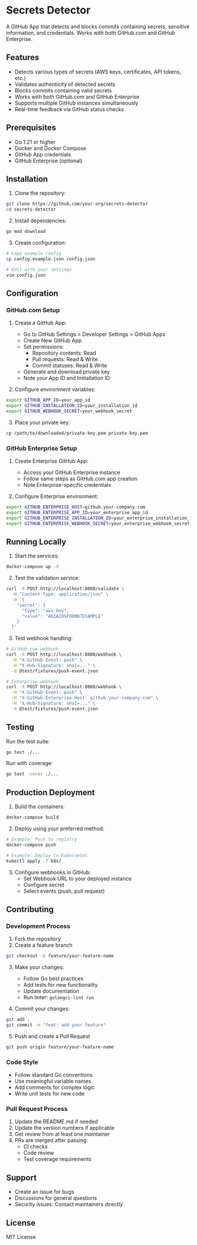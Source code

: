 # Secrets Detector

A GitHub App that detects and blocks commits containing secrets, sensitive information, and credentials. Works with both GitHub.com and GitHub Enterprise.

## Features

- Detects various types of secrets (AWS keys, certificates, API tokens, etc.)
- Validates authenticity of detected secrets
- Blocks commits containing valid secrets
- Works with both GitHub.com and GitHub Enterprise
- Supports multiple GitHub instances simultaneously
- Real-time feedback via GitHub status checks

## Prerequisites

- Go 1.21 or higher
- Docker and Docker Compose
- GitHub App credentials
- GitHub Enterprise (optional)

## Installation

1. Clone the repository:
```bash
git clone https://github.com/your-org/secrets-detector
cd secrets-detector
```

2. Install dependencies:
```bash
go mod download
```

3. Create configuration:
```bash
# Copy example config
cp config.example.json config.json

# Edit with your settings
vim config.json
```

## Configuration

### GitHub.com Setup

1. Create a GitHub App:
   - Go to GitHub Settings > Developer Settings > GitHub Apps
   - Create New GitHub App
   - Set permissions:
     - Repository contents: Read
     - Pull requests: Read & Write
     - Commit statuses: Read & Write
   - Generate and download private key
   - Note your App ID and Installation ID

2. Configure environment variables:
```bash
export GITHUB_APP_ID=your_app_id
export GITHUB_INSTALLATION_ID=your_installation_id
export GITHUB_WEBHOOK_SECRET=your_webhook_secret
```

3. Place your private key:
```bash
cp /path/to/downloaded/private-key.pem private-key.pem
```

### GitHub Enterprise Setup

1. Create Enterprise GitHub App:
   - Access your GitHub Enterprise instance
   - Follow same steps as GitHub.com app creation
   - Note Enterprise-specific credentials

2. Configure Enterprise environment:
```bash
export GITHUB_ENTERPRISE_HOST=github.your-company.com
export GITHUB_ENTERPRISE_APP_ID=your_enterprise_app_id
export GITHUB_ENTERPRISE_INSTALLATION_ID=your_enterprise_installation_id
export GITHUB_ENTERPRISE_WEBHOOK_SECRET=your_enterprise_webhook_secret
```

## Running Locally

1. Start the services:
```bash
docker-compose up -d
```

2. Test the validation service:
```bash
curl -X POST http://localhost:8080/validate \
  -H "Content-Type: application/json" \
  -d '{
    "secret": {
      "type": "aws_key",
      "value": "AKIAIOSFODNN7EXAMPLE"
    }
  }'
```

3. Test webhook handling:
```bash
# GitHub.com webhook
curl -X POST http://localhost:8080/webhook \
  -H "X-GitHub-Event: push" \
  -H "X-Hub-Signature: sha1=..." \
  -d @test/fixtures/push-event.json

# Enterprise webhook
curl -X POST http://localhost:8080/webhook \
  -H "X-GitHub-Event: push" \
  -H "X-GitHub-Enterprise-Host: github.your-company.com" \
  -H "X-Hub-Signature: sha1=..." \
  -d @test/fixtures/push-event.json
```

## Testing

Run the test suite:
```bash
go test ./...
```

Run with coverage:
```bash
go test -cover ./...
```

## Production Deployment

1. Build the containers:
```bash
docker-compose build
```

2. Deploy using your preferred method:
```bash
# Example: Push to registry
docker-compose push

# Example: Deploy to Kubernetes
kubectl apply -f k8s/
```

3. Configure webhooks in GitHub:
   - Set Webhook URL to your deployed instance
   - Configure secret
   - Select events (push, pull request)

## Contributing

### Development Process

1. Fork the repository
2. Create a feature branch
```bash
git checkout -b feature/your-feature-name
```

3. Make your changes:
   - Follow Go best practices
   - Add tests for new functionality
   - Update documentation
   - Run linter: `golangci-lint run`

4. Commit your changes:
```bash
git add .
git commit -m "feat: add your feature"
```

5. Push and create a Pull Request
```bash
git push origin feature/your-feature-name
```

### Code Style

- Follow standard Go conventions
- Use meaningful variable names
- Add comments for complex logic
- Write unit tests for new code

### Pull Request Process

1. Update the README.md if needed
2. Update the version numbers if applicable
3. Get review from at least one maintainer
4. PRs are merged after passing:
   - CI checks
   - Code review
   - Test coverage requirements

## Support

- Create an issue for bugs
- Discussions for general questions
- Security issues: Contact maintainers directly

## License

MIT License